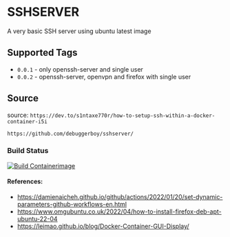# SSHSERVER

A very basic SSH server using ubuntu latest image

## Supported Tags

- `0.0.1` - only openssh-server and single user
- `0.0.2` - openssh-server, openvpn and firefox with single user

## Source

source: `https://dev.to/s1ntaxe770r/how-to-setup-ssh-within-a-docker-container-i5i`

```
https://github.com/debuggerboy/sshserver/
```

### Build Status

[![Build Containerimage](https://github.com/debuggerboy/sshserver/actions/workflows/build-containerimage.yml/badge.svg?branch=main)](https://github.com/debuggerboy/sshserver/actions/workflows/build-containerimage.yml)


#### References:

- https://damienaicheh.github.io/github/actions/2022/01/20/set-dynamic-parameters-github-workflows-en.html
- https://www.omgubuntu.co.uk/2022/04/how-to-install-firefox-deb-apt-ubuntu-22-04
- https://leimao.github.io/blog/Docker-Container-GUI-Display/
